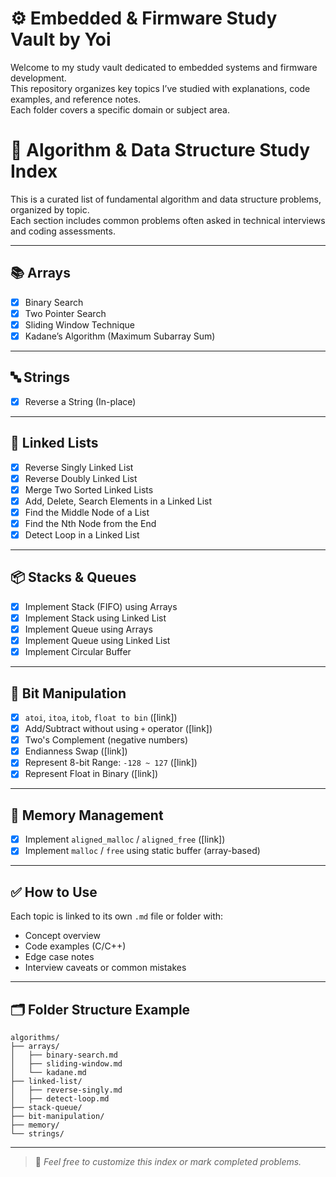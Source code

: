 # ⚙️ Embedded & Firmware Study Vault by Yoi

Welcome to my study vault dedicated to embedded systems and firmware development.  
This repository organizes key topics I’ve studied with explanations, code examples, and reference notes.  
Each folder covers a specific domain or subject area.

# 🧠 Algorithm & Data Structure Study Index

This is a curated list of fundamental algorithm and data structure problems, organized by topic.  
Each section includes common problems often asked in technical interviews and coding assessments.

---

## 📚 Arrays

- [x] Binary Search
- [x] Two Pointer Search
- [x] Sliding Window Technique
- [x] Kadane’s Algorithm (Maximum Subarray Sum)

---

## 🔤 Strings

- [x] Reverse a String (In-place)

---

## 🔗 Linked Lists

- [x] Reverse Singly Linked List
- [x] Reverse Doubly Linked List
- [x] Merge Two Sorted Linked Lists
- [x] Add, Delete, Search Elements in a Linked List
- [x] Find the Middle Node of a List
- [x] Find the Nth Node from the End
- [x] Detect Loop in a Linked List

---

## 📦 Stacks & Queues

- [x] Implement Stack (FIFO) using Arrays
- [x] Implement Stack using Linked List
- [x] Implement Queue using Arrays
- [x] Implement Queue using Linked List
- [x] Implement Circular Buffer

---

## 🧠 Bit Manipulation

- [x] `atoi`, `itoa`, `itob`, `float to bin` ([link])
- [x] Add/Subtract without using `+` operator ([link])
- [x] Two's Complement (negative numbers)
- [x] Endianness Swap ([link])
- [x] Represent 8-bit Range: `-128 ~ 127` ([link])
- [x] Represent Float in Binary ([link])

---

## 🧬 Memory Management

- [x] Implement `aligned_malloc` / `aligned_free` ([link])
- [x] Implement `malloc` / `free` using static buffer (array-based)

---

## ✅ How to Use

Each topic is linked to its own `.md` file or folder with:
- Concept overview
- Code examples (C/C++)
- Edge case notes
- Interview caveats or common mistakes

---

## 🗂 Folder Structure Example

```plaintext
algorithms/
├── arrays/
│   ├── binary-search.md
│   ├── sliding-window.md
│   └── kadane.md
├── linked-list/
│   ├── reverse-singly.md
│   ├── detect-loop.md
├── stack-queue/
├── bit-manipulation/
├── memory/
└── strings/
```

---

> 📌 *Feel free to customize this index or mark completed problems.*
